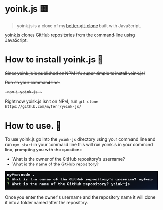# yoink.js 🟨

> yoink.js is a clone of my [better-git-clone](https://github.com/myferr/better-git-clone/) built with JavaScript.

yoink.js clones GitHub repositories from the command-line using JavaScript.


# How to install yoink.js 👋

~~Since yoink.js is published on [NPM](https://npmjs.com) it's super simple to install yoink.js!~~

~~Run on your command line:~~

~~```
npm i yoink-js
~```~~

Right now yoink.js isn't on NPM, run `git clone https://github.com/myferr/yoink-js/`

# How to use. 🚀

To use yoink.js go into the `yoink-js` directory using your command line and run `npm start` in your command line
this will run yoink.js in your command line, prompting you with the questions:

* What is the owner of the GitHub repository's username?
* What is the name of the GitHub repository?

<img src="images/Pasted image 20240209223907.png">

Once you enter the owner's username and the repository name it will clone it into a folder named after the repository.
